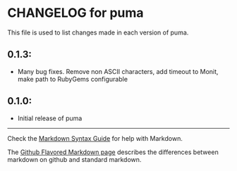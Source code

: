 # CHANGELOG for puma

This file is used to list changes made in each version of puma.

## 0.1.3:
* Many bug fixes. Remove non ASCII characters, add timeout to Monit, make path to RubyGems configurable

## 0.1.0:

* Initial release of puma

- - -
Check the [Markdown Syntax Guide](http://daringfireball.net/projects/markdown/syntax) for help with Markdown.

The [Github Flavored Markdown page](http://github.github.com/github-flavored-markdown/) describes the differences between markdown on github and standard markdown.
